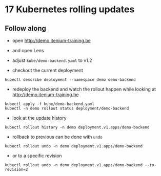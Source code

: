 # 17 Kubernetes rolling updates

## Follow along

* open <http://demo.itenium-training.be>
* and open Lens

* adjust `kube/demo-backend.yaml` to v1.2

* checkout the current deployment

```shell
kubectl describe deployment --namespace demo demo-backend
```

* redeploy the backend and watch the rollout happen while looking at <http://demo.itenium-training.be>

```shell
kubectl apply -f kube/demo-backend.yaml
kubectl -n demo rollout status deployment/demo-backend
```

* look at the update history

```shell
kubectl rollout history -n demo deployment.v1.apps/demo-backend
```

* rollback to previous can be done with `undo`

```shell
kubectl rollout undo -n demo deployment.v1.apps/demo-backend
```

* or to a specific revision

```shell
kubectl rollout undo -n demo deployment.v1.apps/demo-backend --to-revision=2
```
